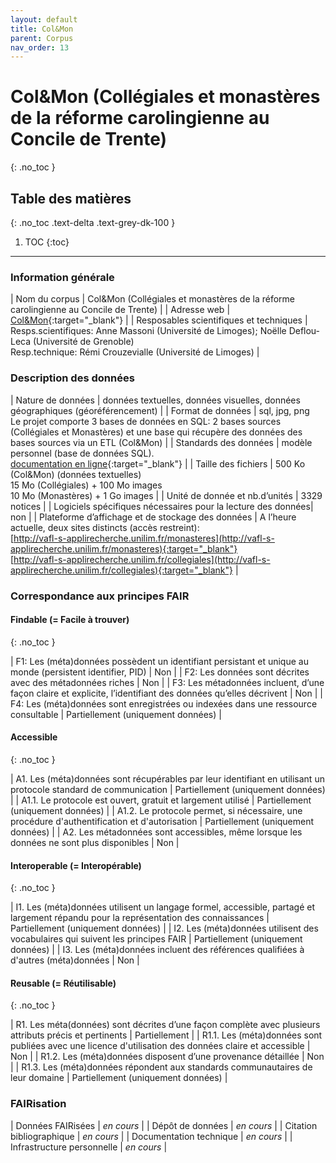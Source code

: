 ```yaml
---
layout: default
title: Col&Mon
parent: Corpus
nav_order: 13
---
```


# Col&Mon (Collégiales et monastères de la réforme carolingienne au Concile de Trente)
{: .no_toc }

## Table des matières
{: .no_toc .text-delta .text-grey-dk-100 }

1. TOC
{:toc}

---

### Information générale

| <span class="corpus-table-header-left">Nom du corpus</span>                           | Col&Mon (Collégiales et monastères de la réforme carolingienne au Concile de Trente) |
| <span class="corpus-table-header-left">Adresse web</span>                             | [Col&Mon](https://colemon.huma-num.fr){:target="_blank"} |
| <span class="corpus-table-header-left">Resposables scientifiques et techniques</span> | Resps.scientifiques: Anne Massoni (Université de Limoges); Noëlle Deflou-Leca (Université  de Grenoble) <br/> Resp.technique: Rémi Crouzevialle (Université de Limoges) |

### Description des données

| <span class="corpus-table-header-left">Nature de données</span>                                            | données textuelles, données visuelles, données géographiques (géoréférencement) |
| <span class="corpus-table-header-left">Format de données</span>                                            | sql, jpg, png <br/> Le projet comporte 3 bases de données en SQL: 2 bases sources (Collégiales et Monastères) et une base qui récupère des données des bases sources via un ETL (Col&Mon) |
| <span class="corpus-table-header-left">Standards des données</span>                                        | modèle personnel (base de données SQL). <br/> [documentation en ligne](https://cercorapps.univ-st-etienne.fr/colemon/metadonnees/){:target="_blank"} |
| <span class="corpus-table-header-left">Taille des fichiers</span>                                          | 500 Ko (Col&Mon) (données textuelles) <br/> 15 Mo (Collégiales) + 100 Mo images <br/> 10 Mo (Monastères) + 1 Go images |
| <span class="corpus-table-header-left">Unité de donnée et nb.d’unités</span>                               | 3329 notices |
| <span class="corpus-table-header-left">Logiciels spécifiques nécessaires pour la lecture des données</span>| non |
| <span class="corpus-table-header-left">Plateforme d’affichage et de stockage des données</span>            | A l’heure actuelle, deux sites distincts (accès restreint): <br/> [http://vafl-s-applirecherche.unilim.fr/monasteres](http://vafl-s-applirecherche.unilim.fr/monasteres){:target="_blank"} <br/> [http://vafl-s-applirecherche.unilim.fr/collegiales](http://vafl-s-applirecherche.unilim.fr/collegiales){:target="_blank"} |

### Correspondance aux principes FAIR

#### Findable (= Facile à trouver)
{: .no_toc }

| F1: Les (méta)données possèdent un identifiant persistant et unique au monde (persistent identifier, PID)	  | <span class="overview-table-no">Non</span> |
| F2: Les données sont décrites avec des métadonnées riches													  | <span class="overview-table-no">Non</span> |
| F3: Les métadonnées incluent, d’une façon claire et explicite, l’identifiant des données qu’elles décrivent | <span class="overview-table-no">Non</span> |
| F4: Les (méta)données sont enregistrées ou indexées dans une ressource consultable						  | <span class="overview-table-partially">Partiellement</span> <span class="sub-text">(uniquement données)</span> |

#### Accessible
{: .no_toc }

| A1. Les (méta)données sont récupérables par leur identifiant en utilisant un protocole standard de communication | <span class="overview-table-partially">Partiellement</span> <span class="sub-text">(uniquement données)</span> |
| A1.1. Le protocole est ouvert, gratuit et largement utilisé													   | <span class="overview-table-partially">Partiellement</span> <span class="sub-text">(uniquement données)</span> |
| A1.2. Le protocole permet, si nécessaire, une procédure d'authentification et d'autorisation					   | <span class="overview-table-partially">Partiellement</span> <span class="sub-text">(uniquement données)</span> |
| A2. Les métadonnées sont accessibles, même lorsque les données ne sont plus disponibles						   | <span class="overview-table-no">Non</span> |

#### Interoperable (= Interopérable)
{: .no_toc }

| I1. Les (méta)données utilisent un langage formel, accessible, partagé et largement répandu pour la représentation des connaissances | <span class="overview-table-partially">Partiellement</span> <span class="sub-text">(uniquement données)</span> |
| I2. Les (méta)données utilisent des vocabulaires qui suivent les principes FAIR 													   | <span class="overview-table-partially">Partiellement</span> <span class="sub-text">(uniquement données)</span> |
| I3. Les (méta)données incluent des références qualifiées à d'autres (méta)données 												   | <span class="overview-table-no">Non</span> |

#### Reusable (= Réutilisable)
{: .no_toc }

| R1. Les méta(données) sont décrites d’une façon complète avec plusieurs attributs précis et pertinents	| <span class="overview-table-partially">Partiellement</span> |
| R1.1. Les (méta)données sont publiées avec une licence d'utilisation des données claire et accessible 	| <span class="overview-table-no">Non</span> |
| R1.2. Les (méta)données disposent d’une provenance détaillée												| <span class="overview-table-no">Non</span> |
| R1.3. Les (méta)données répondent aux standards communautaires de leur domaine							| <span class="overview-table-partially">Partiellement</span> <span class="sub-text">(uniquement données)</span> |

### FAIRisation

| <span class="corpus-table-header-left">Données FAIRisées</span>         	 | _en cours_ |
| <span class="corpus-table-header-left">Dépôt de données</span>          	 | _en cours_ |
| <span class="corpus-table-header-left">Citation bibliographique</span>  	 | _en cours_ |
| <span class="corpus-table-header-left">Documentation technique</span>   	 | _en cours_ |
| <span class="corpus-table-header-left">Infrastructure personnelle</span>   | _en cours_ |
